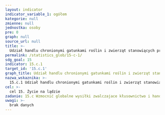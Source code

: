 ```yaml
---
layout: indicator
indicator_variable_1: ogółem
kategorie: null
zmienne: null
jednostka: osoby
pre: 0
graph: null
source_url: null
title: >-
  Udział handlu chronionymi gatunkami roślin i zwierząt stanowiących przedmiot nielegalnego obrotu w handlu ogółem
permalink: /statistics_glob/15-c-1/
sdg_goal: 15
indicator: 15.c.1
target_id: '15.c.1'
graph_title: Udział handlu chronionymi gatunkami roślin i zwierząt stanowiących przedmiot nielegalnego obrotu w handlu ogółem
nazwa_wskaznika: >-
  15.c.1 Udział handlu chronionymi gatunkami roślin i zwierząt stanowiących przedmiot nielegalnego obrotu w handlu ogółem
cel: >-
  cel 15. Życie na lądzie
zadanie: 15.c Wzmocnić globalne wysiłki zwalczajace kłusownictwo i handel chronionymi gatunkami, w tym poprzez zwiększenie możliwości korzystania przez lokalne społeczności ze stabilnych źródeł utrzymania
uwagi: >-
  brak danych
---
```


